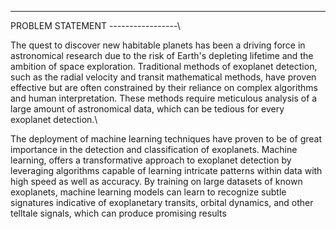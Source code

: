 -----------------
PROBLEM STATEMENT
-----------------\\

The quest to discover new habitable planets has been a 
driving force in astronomical research due to the risk of 
Earth's depleting lifetime and the ambition of space 
exploration. Traditional methods of exoplanet detection, 
such as the radial velocity and transit mathematical 
methods, have proven effective but are often constrained by 
their reliance on complex algorithms and human 
interpretation. These methods require meticulous analysis 
of a large amount of astronomical data, which can be 
tedious for every exoplanet detection.\\

The deployment of machine learning techniques have 
proven to be of great importance in the detection and 
classification of exoplanets. Machine learning, offers a 
transformative approach to exoplanet detection by 
leveraging algorithms capable of learning intricate patterns 
within data with high speed as well as accuracy. By 
training on large datasets of known exoplanets, machine 
learning models can learn to recognize subtle signatures 
indicative of exoplanetary transits, orbital dynamics, and 
other telltale signals, which can produce promising results 
